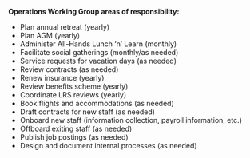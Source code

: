 **Operations Working Group areas of responsibility:**

- Plan annual retreat (yearly)
- Plan AGM (yearly)
- Administer All-Hands Lunch ‘n’ Learn (monthly)
- Facilitate social gatherings (monthly/as needed)
- Service requests for vacation days (as needed)
- Review contracts (as needed)
- Renew insurance (yearly)
- Review benefits scheme (yearly)
- Coordinate LRS reviews (yearly)
- Book flights and accommodations (as needed)
- Draft contracts for new staff (as needed)
- Onboard new staff (information collection, payroll information, etc.)
- Offboard exiting staff (as needed)
- Publish job postings (as needed)
- Design and document internal processes (as needed)
